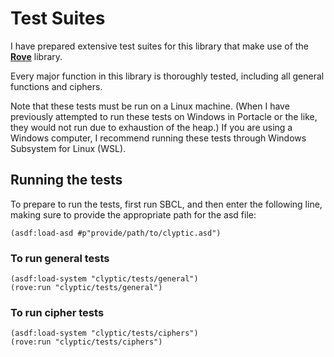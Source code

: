 # Test Suites

I have prepared extensive test suites for this library that make use of the **[Rove](https://github.com/fukamachi/rove)** library.

Every major function in this library is thoroughly tested, including all general functions and ciphers.

Note that these tests must be run on a Linux machine. (When I have previously attempted to run these tests on Windows in Portacle or the like, they would not run due to exhaustion of the heap.) If you are using a Windows computer, I recommend running these tests through Windows Subsystem for Linux (WSL).

## Running the tests

To prepare to run the tests, first run SBCL, and then enter the following line, making sure to provide the appropriate path for the asd file:

```common-lisp
(asdf:load-asd #p"provide/path/to/clyptic.asd")
```

### To run general tests

```common-lisp
(asdf:load-system "clyptic/tests/general")
(rove:run "clyptic/tests/general")
```

### To run cipher tests

```common-lisp
(asdf:load-system "clyptic/tests/ciphers")
(rove:run "clyptic/tests/ciphers")
```
